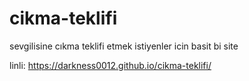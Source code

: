 # cikma-teklifi

sevgilisine cıkma teklifi etmek istiyenler icin basit bi site 

linli: https://darkness0012.github.io/cikma-teklifi/
